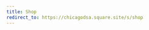 ```yaml
---
title: Shop
redirect_to: https://chicagodsa.square.site/s/shop
---
```


<!-- This page will force visitors to {url}/shop to be redirected to the CDSA square site -->
